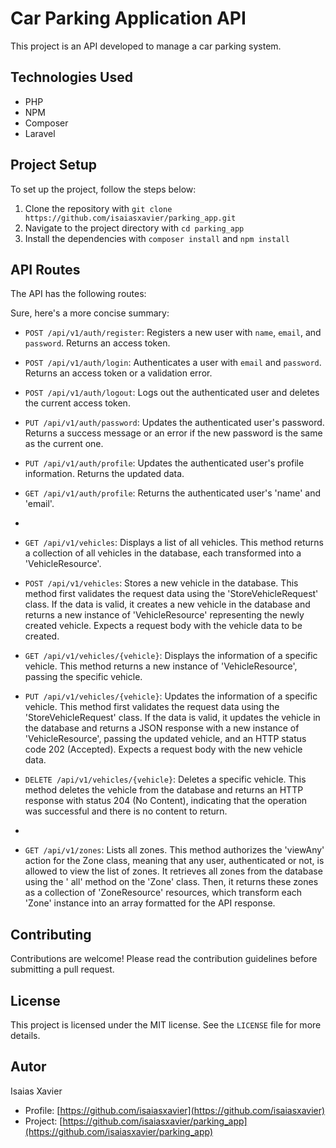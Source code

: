 # Car Parking Application API

This project is an API developed to manage a car parking system.

## Technologies Used

- PHP
- NPM
- Composer
- Laravel

## Project Setup

To set up the project, follow the steps below:

1. Clone the repository with `git clone https://github.com/isaiasxavier/parking_app.git`
2. Navigate to the project directory with `cd parking_app`
3. Install the dependencies with `composer install` and `npm install`

## API Routes

The API has the following routes:

Sure, here's a more concise summary:

- `POST /api/v1/auth/register`: Registers a new user with `name`, `email`, and `password`. Returns an access token.
- `POST /api/v1/auth/login`: Authenticates a user with `email` and `password`. Returns an access token or a validation
  error.
- `POST /api/v1/auth/logout`: Logs out the authenticated user and deletes the current access token.
- `PUT /api/v1/auth/password`: Updates the authenticated user's password. Returns a success message or an error if the
  new password is the same as the current one.
- `PUT /api/v1/auth/profile`: Updates the authenticated user's profile information. Returns the updated data.
- `GET /api/v1/auth/profile`: Returns the authenticated user's 'name' and 'email'.
-
- `GET /api/v1/vehicles`: Displays a list of all vehicles. This method returns a collection of all vehicles in the
  database, each transformed into a 'VehicleResource'.

- `POST /api/v1/vehicles`: Stores a new vehicle in the database. This method first validates the request data using
  the 'StoreVehicleRequest' class. If the data is valid, it creates a new vehicle in the database and returns a new
  instance of 'VehicleResource' representing the newly created vehicle. Expects a request body with the vehicle data to
  be created.

- `GET /api/v1/vehicles/{vehicle}`: Displays the information of a specific vehicle. This method returns a new instance
  of 'VehicleResource', passing the specific vehicle.

- `PUT /api/v1/vehicles/{vehicle}`: Updates the information of a specific vehicle. This method first validates the
  request data using the 'StoreVehicleRequest' class. If the data is valid, it updates the vehicle in the database and
  returns a JSON response with a new instance of 'VehicleResource', passing the updated vehicle, and an HTTP status code
  202 (Accepted). Expects a request body with the new vehicle data.

- `DELETE /api/v1/vehicles/{vehicle}`: Deletes a specific vehicle. This method deletes the vehicle from the database and
  returns an HTTP response with status 204 (No Content), indicating that the operation was successful and there is no
  content to return.
-
- `GET /api/v1/zones`: Lists all zones. This method authorizes the 'viewAny' action for the Zone class, meaning that any
  user, authenticated or not, is allowed to view the list of zones. It retrieves all zones from the database using the '
  all' method on the 'Zone' class. Then, it returns these zones as a collection of 'ZoneResource' resources, which
  transform each 'Zone' instance into an array formatted for the API response.

## Contributing

Contributions are welcome! Please read the contribution guidelines before submitting a pull request.

## License

This project is licensed under the MIT license. See the `LICENSE` file for more details.

## Autor

Isaias Xavier

- Profile: [https://github.com/isaiasxavier](https://github.com/isaiasxavier)
- Project: [https://github.com/isaiasxavier/parking_app](https://github.com/isaiasxavier/parking_app)
